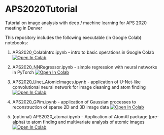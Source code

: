 # APS2020Tutorial
Tutorial on image analysis with deep / machine learning for APS 2020 meeting in Denver

This repository includes the following executable (in Google Colab) notebooks:

1. APS2020_ColabIntro.ipynb - intro to basic operations in Google Colab [![Open In Colab](https://colab.research.google.com/assets/colab-badge.svg)](https://colab.research.google.com/github/ziatdinovmax/APS2020Tutorial/blob/master/APS2020_ColabIntro.ipynb)

2. APS2020_NNRegressor.ipynb - simple regression with neural networks in PyTorch [![Open In Colab](https://colab.research.google.com/assets/colab-badge.svg)](https://colab.research.google.com/github/ziatdinovmax/APS2020Tutorial/blob/master/APS2020_NNRegressor.ipynb)

3. APS2020_Unet_AtomicImages.ipynb - application of U-Net-like convolutional neural network for image cleaning and atom finding [![Open In Colab](https://colab.research.google.com/assets/colab-badge.svg)](https://colab.research.google.com/github/ziatdinovmax/APS2020Tutorial/blob/master/APS2020_Unet_AtomicImages.ipynb) 

4. APS2020_GPim.ipynb - application of Gaussian processes to reconstruction of sparse 2D and 3D image data [![Open In Colab](https://colab.research.google.com/assets/colab-badge.svg)](https://colab.research.google.com/github/ziatdinovmax/APS2020Tutorial/blob/master/APS2020_GPim.ipynb)

5. (optional) APS2020_atomai.ipynb - Application of AtomAI package (pre-alpha) to atom finding and multivariate analysis of atomic images [![Open In Colab](https://colab.research.google.com/assets/colab-badge.svg)](https://colab.research.google.com/github/ziatdinovmax/APS2020Tutorial/blob/master/APS2020_atomai.ipynb)
